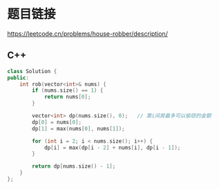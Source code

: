 # 题目链接

https://leetcode.cn/problems/house-robber/description/

## C++

```cpp
class Solution {
public:
    int rob(vector<int>& nums) {
        if (nums.size() == 1) {
            return nums[0];
        }

        vector<int> dp(nums.size(), 0);   // 第i间房最多可以偷窃的金额
        dp[0] = nums[0];
        dp[1] = max(nums[0], nums[1]);

        for (int i = 2; i < nums.size(); i++) {
            dp[i] = max(dp[i - 2] + nums[i], dp[i - 1]);
        }

        return dp[nums.size() - 1];
    }
};
```